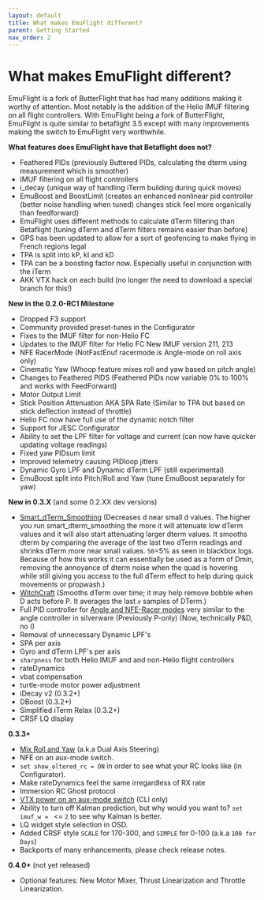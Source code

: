 ```yaml
---
layout: default
title: What makes EmuFlight different?
parent: Getting Started
nav_order: 2
---
```


# What makes EmuFlight different?

EmuFlight is a fork of ButterFlight that has had many additions making it worthy of attention. Most notably is the addition of the Helio IMUF filtering on all flight controllers. With EmuFlight being a fork of ButterFlight, EmuFlight is quite similar to betaflight 3.5 except with many improvements making the switch to EmuFlight very worthwhile.

**What features does EmuFlight have that Betaflight does not?**
* Feathered PIDs (previously Buttered PIDs, calculating the dterm using measurement which is smoother)
* IMUF filtering on all flight controllers
* i_decay (unique way of handling iTerm building during quick moves)
* EmuBoost and BoostLimit (creates an enhanced nonlinear pid controller (better noise handling when tuned) changes stick feel more organically than feedforward)
* EmuFlight uses different methods to calculate dTerm filtering than Betaflight (tuning dTerm and dTerm filters remains easier than before)
* GPS has been updated to allow for a sort of geofencing to make flying in French regions legal
* TPA is split into kP, kI and kD
* TPA can be a boosting factor now. Especially useful in conjunction with the iTerm
* AKK VTX hack on each build (no longer the need to download a special branch for this!)

**New in the 0.2.0-RC1 Milestone**
* Dropped F3 support
* Community provided preset-tunes in the Configurator
* Fixes to the IMUF filter for non-Helio FC
* Updates to the IMUF filter for Helio FC New IMUF version 211, 213
* NFE RacerMode (NotFastEnuf racermode is Angle-mode on roll axis only)
* Cinematic Yaw (Whoop feature mixes roll and yaw based on pitch angle)
* Changes to Feathered PIDS (Feathered PIDs now variable 0% to 100% and works with FeedForward)
* Motor Output Limit
* Stick Position Attenuation AKA SPA Rate (Similar to TPA but based on stick deflection instead of throttle)
* Helio FC now have full use of the dynamic notch filter
* Support for JESC Configurator
* Ability to set the LPF filter for voltage and current (can now have quicker updating voltage readings)
* Fixed yaw PIDsum limit
* Improved telemetry causing PIDloop jitters
* Dynamic Gyro LPF and Dynamic dTerm LPF (still experimental)
* EmuBoost split into Pitch/Roll and Yaw (tune EmuBoost separately for yaw)

**New in 0.3.X** (and some 0.2.XX dev versions)
* [Smart_dTerm_Smoothing](/features/Smart-dTerm-Smoothing.html) (Decreases d near small d values. The higher you run smart_dterm_smoothing the more it will attenuate low dTerm values and it will also start attenuating larger dterm values. It smooths dterm by comparing the average of the last two dTerm readings and shrinks dTerm more near small values. `50`=5% as seen in blackbox logs. Because of how this works it can essentially be used as a form of Dmin, removing the annoyance of dterm noise when the quad is hovering while still giving you access to the full dTerm effect to help during quick movements or propwash.)
* [WitchCraft](/features/WitchCraft.html) (Smooths dTerm over time; it may help remove bobble when D acts before P. It averages the last _`x`_ samples of DTerm.)
* Full PID controller for [Angle and NFE-Racer modes](/features/Angle-and-NFE-Racer-modes.html) very similar to the angle controller in silverware (Previously P-only) (Now, technically P&D, no I)
* Removal of unnecessary Dynamic LPF's
* SPA per axis
* Gyro and dTerm LPF's per axis
* `sharpness` for both Helio IMUF and and non-Helio flight controllers
* rateDynamics
* vbat compensation
* turtle-mode motor power adjustment
* iDecay v2 (0.3.2+)
* DBoost (0.3.2+)
* Simplified iTerm Relax (0.3.2+)
* CRSF LQ display

**0.3.3+**
* [Mix Roll and Yaw](https://github.com/emuflight/EmuFlight/wiki/Angle-and-NFE-Racer-modes#mix-roll-and-yaw) (a.k.a Dual Axis Steering) 
* NFE on an aux-mode switch.
* `set show_altered_rc = ON` in order to see what your RC looks like (in Configurator).
* Make rateDynamics feel the same irregardless of RX rate
* Immersion RC Ghost protocol
* [VTX power on an aux-mode switch](https://github.com/emuflight/EmuFlight/wiki/VTX-Power-on-switch) (CLI only)
* Ability to turn off Kalman prediction, but why would you want to? `set imuf_w = ` <= `2` to see why Kalman is better.
* LQ widget style selection in OSD.
* Added CRSF style `SCALE` for 170-300, and `SIMPLE` for 0-100 (a.k.a `100 for Days`)
* Backports of many enhancements, please check release notes.

**0.4.0+** (not yet released)
* Optional features: New Motor Mixer, Thrust Linearization and Throttle Linearization.
